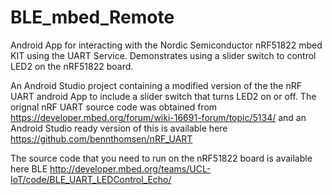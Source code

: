 BLE_mbed_Remote
===============

Android App for interacting with the Nordic Semiconductor nRF51822 mbed KIT using the UART Service. Demonstrates using a slider switch to control LED2 on the nRF51822 board.

An Android Studio project containing a modified version of the the nRF UART android App to include a slider switch that turns LED2 on or off. The orignal nRF UART source code was obtained from https://developer.mbed.org/forum/wiki-16691-forum/topic/5134/ and an Android Studio ready version of this is available here https://github.com/bennthomsen/nRF_UART


The source code that you need to run on the nRF51822 board is available here BLE http://developer.mbed.org/teams/UCL-IoT/code/BLE_UART_LEDControl_Echo/
